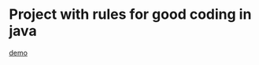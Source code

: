 # Project with rules for good coding in java
<a href="https://mateenkhan.github.io/JavaGoodCode/overview/1">demo</a>
